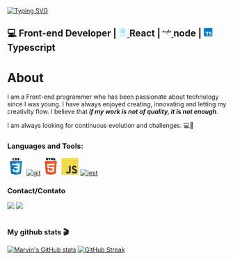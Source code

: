 [![Typing SVG](https://readme-typing-svg.demolab.com?font=Oswald&weight=600&size=30&letterSpacing=3px&pause=1000&color=FF3D00&background=8730FF00&width=435&lines=I'm+a+front-end+developer;My+name+is+Arthur+Marvin)](https://git.io/typing-svg)

## 💻 Front-end Developer | <a href="https://reactjs.org/" target="_blank" rel="noreferrer"> <img src="https://raw.githubusercontent.com/devicons/devicon/master/icons/react/react-original-wordmark.svg" alt="react" width="20" height="20"/> </a>  React | <a href="https://nodejs.org" target="_blank" rel="noreferrer"> <img src="https://raw.githubusercontent.com/devicons/devicon/master/icons/nodejs/nodejs-original-wordmark.svg" alt="nodejs" width="20" height="20"/> </a> node | <a href="https://www.typescriptlang.org/" target="_blank" rel="noreferrer"> <img src="https://raw.githubusercontent.com/devicons/devicon/master/icons/typescript/typescript-original.svg" alt="typescript" width="20" height="20"/> </a> Typescript

# About
I am a Front-end programmer who has been passionate about technology since I was young.
I have always enjoyed creating, innovating and letting my creativity flow. I believe that ***if my work is not of quality, it is not enough***.

I am always looking for continuous evolution and challenges. 💻🚀

<div>
  <h3 align="left">Languages and Tools:</h3>
  <p align="left">
    <a href="https://www.w3schools.com/css/" target="_blank" rel="noreferrer"><img src="https://raw.githubusercontent.com/devicons/devicon/master/icons/css3/css3-original-wordmark.svg" alt="css3" width="40" height="40"/></a>
    <a href="https://git-scm.com/" target="_blank" rel="noreferrer"><img src="https://www.vectorlogo.zone/logos/git-scm/git-scm-icon.svg" alt="git" width="40" height="40"/></a>
    <a href="https://www.w3.org/html/" target="_blank" rel="noreferrer"><img src="https://raw.githubusercontent.com/devicons/devicon/master/icons/html5/html5-original-wordmark.svg" alt="html5" width="40" height="40"/></a> 
    <a href="https://developer.mozilla.org/en-US/docs/Web/JavaScript" target="_blank" rel="noreferrer"> <img src="https://raw.githubusercontent.com/devicons/devicon/master/icons/javascript/javascript-original.svg" alt="javascript" width="40" height="40"/></a>
    <a href="https://jestjs.io" target="_blank" rel="noreferrer"><img src="https://www.vectorlogo.zone/logos/jestjsio/jestjsio-icon.svg" alt="jest" width="40" height="40"/></a> 
  </p>

  <h3 align="left">Contact/Contato</h3>
  <a href="arthurmarvincal@gmail.com" target="_blank"><img src="https://img.shields.io/badge/-Gmail-%23333?style=for-the-badge&logo=gmail&logoColor=white" target="_blank"></a>  
  <a href="https://www.linkedin.com/in/arthur1423/" target="_blank"><img src="https://img.shields.io/badge/-LinkedIn-%230077B5?style=for-the-badge&logo=linkedin&logoColor=white" target="_blank"></a>

</div>

#

### My github stats 🎬

[![Marvin's GitHub stats](https://github-readme-stats.vercel.app/api?username=Marvin1423&theme=maroongold&bg_color=810%2C000000%2CFF5B5B)](https://github.com/Marvin1423/github-readme-stats)
[![GitHub Streak](https://streak-stats.demolab.com?user=Marvin1423&theme=maroongold&border_radius=6&short_numbers=true&mode=weekly&background=810%2C000000%2CFF5B5B)](https://git.io/streak-stats)
